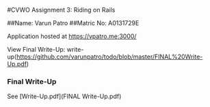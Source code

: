 #CVWO Assignment 3: Riding on Rails

##Name: 	 Varun Patro
##Matric No: 	 A0131729E


Application hosted at https://vpatro.me:3000/

View Final Write-Up: write-up(https://github.com/varunpatro/todo/blob/master/FINAL%20Write-Up.pdf)

### Final Write-Up
See [Write-Up.pdf](FINAL Write-Up.pdf)
